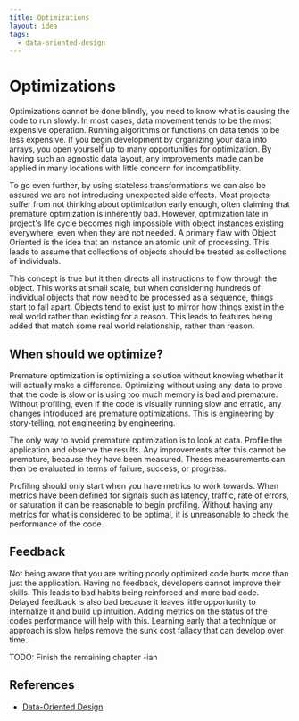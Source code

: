 ```yaml
---
title: Optimizations
layout: idea
tags:
  - data-oriented-design
---
```


# Optimizations

Optimizations cannot be done blindly, you need to know what is causing the code
to run slowly. In most cases, data movement tends to be the most expensive
operation. Running algorithms or functions on data tends to be less expensive.
If you begin development by organizing your data into arrays, you open yourself
up to many opportunities for optimization. By having such an agnostic data
layout, any improvements made can be applied in many locations with little
concern for incompatibility.

To go even further, by using stateless transformations we can also be assured we
are not introducing unexpected side effects. Most projects suffer from not
thinking about optimization early enough, often claiming that premature
optimization is inherently bad. However, optimization late in project's life
cycle becomes nigh impossible with object instances existing everywhere, even
when they are not needed. A primary flaw with Object Oriented is the idea that
an instance an atomic unit of processing. This leads to assume that collections
of objects should be treated as collections of individuals.

This concept is true but it then directs all instructions to flow through the
object. This works at small scale, but when considering hundreds of individual
objects that now need to be processed as a sequence, things start to fall apart.
Objects tend to exist just to mirror how things exist in the real world rather
than existing for a reason. This leads to features being added that match some
real world relationship, rather than reason.

## When should we optimize?

Premature optimization is optimizing a solution without knowing whether it will
actually make a difference. Optimizing without using any data to prove that the
code is slow or is using too much memory is bad and premature. Without
profiling, even if the code is visually running slow and erratic, any changes
introduced are premature optimizations. This is engineering by story-telling,
not engineering by engineering.

The only way to avoid premature optimization is to look at data. Profile the
application and observe the results. Any improvements after this cannot be
premature, because they have been measured. Theses measurements can then be
evaluated in terms of failure, success, or progress.

Profiling should only start when you have metrics to work towards. When metrics
have been defined for signals such as latency, traffic, rate of errors, or
saturation it can be reasonable to begin profiling. Without having any metrics
for what is considered to be optimal, it is unreasonable to check the
performance of the code.

## Feedback

Not being aware that you are writing poorly optimized code hurts more than just
the application. Having no feedback, developers cannot improve their skills.
This leads to bad habits being reinforced and more bad code. Delayed feedback is
also bad because it leaves little opportunity to internalize it and build up
intuition. Adding metrics on the status of the codes performance will help with
this. Learning early that a technique or approach is slow helps remove the sunk
cost fallacy that can develop over time.

TODO: Finish the remaining chapter -ian

## References

- [Data-Oriented Design](/reference/Data-Oriented-Design)
